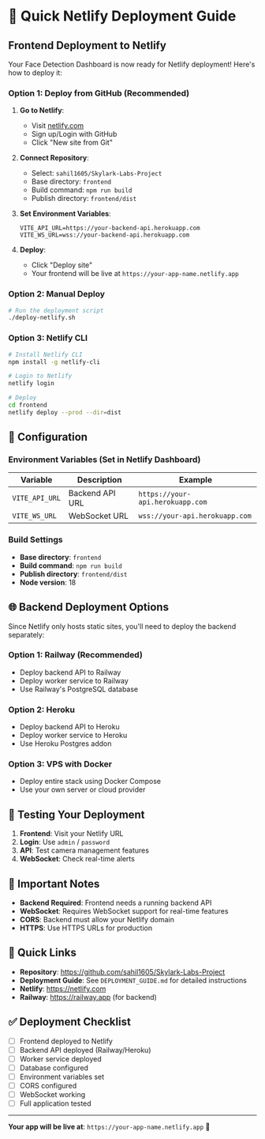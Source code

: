 # 🚀 Quick Netlify Deployment Guide

## Frontend Deployment to Netlify

Your Face Detection Dashboard is now ready for Netlify deployment! Here's how to deploy it:

### Option 1: Deploy from GitHub (Recommended)

1. **Go to Netlify**:
   - Visit [netlify.com](https://netlify.com)
   - Sign up/Login with GitHub
   - Click "New site from Git"

2. **Connect Repository**:
   - Select: `sahil1605/Skylark-Labs-Project`
   - Base directory: `frontend`
   - Build command: `npm run build`
   - Publish directory: `frontend/dist`

3. **Set Environment Variables**:
   ```
   VITE_API_URL=https://your-backend-api.herokuapp.com
   VITE_WS_URL=wss://your-backend-api.herokuapp.com
   ```

4. **Deploy**:
   - Click "Deploy site"
   - Your frontend will be live at `https://your-app-name.netlify.app`

### Option 2: Manual Deploy

```bash
# Run the deployment script
./deploy-netlify.sh
```

### Option 3: Netlify CLI

```bash
# Install Netlify CLI
npm install -g netlify-cli

# Login to Netlify
netlify login

# Deploy
cd frontend
netlify deploy --prod --dir=dist
```

## 🔧 Configuration

### Environment Variables (Set in Netlify Dashboard)

| Variable | Description | Example |
|----------|-------------|---------|
| `VITE_API_URL` | Backend API URL | `https://your-api.herokuapp.com` |
| `VITE_WS_URL` | WebSocket URL | `wss://your-api.herokuapp.com` |

### Build Settings

- **Base directory**: `frontend`
- **Build command**: `npm run build`
- **Publish directory**: `frontend/dist`
- **Node version**: 18

## 🌐 Backend Deployment Options

Since Netlify only hosts static sites, you'll need to deploy the backend separately:

### Option 1: Railway (Recommended)
- Deploy backend API to Railway
- Deploy worker service to Railway
- Use Railway's PostgreSQL database

### Option 2: Heroku
- Deploy backend API to Heroku
- Deploy worker service to Heroku
- Use Heroku Postgres addon

### Option 3: VPS with Docker
- Deploy entire stack using Docker Compose
- Use your own server or cloud provider

## 📱 Testing Your Deployment

1. **Frontend**: Visit your Netlify URL
2. **Login**: Use `admin` / `password`
3. **API**: Test camera management features
4. **WebSocket**: Check real-time alerts

## 🚨 Important Notes

- **Backend Required**: Frontend needs a running backend API
- **WebSocket**: Requires WebSocket support for real-time features
- **CORS**: Backend must allow your Netlify domain
- **HTTPS**: Use HTTPS URLs for production

## 🔗 Quick Links

- **Repository**: https://github.com/sahil1605/Skylark-Labs-Project
- **Deployment Guide**: See `DEPLOYMENT_GUIDE.md` for detailed instructions
- **Netlify**: https://netlify.com
- **Railway**: https://railway.app (for backend)

## ✅ Deployment Checklist

- [ ] Frontend deployed to Netlify
- [ ] Backend API deployed (Railway/Heroku)
- [ ] Worker service deployed
- [ ] Database configured
- [ ] Environment variables set
- [ ] CORS configured
- [ ] WebSocket working
- [ ] Full application tested

---

**Your app will be live at**: `https://your-app-name.netlify.app` 🎉
